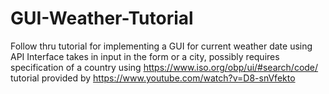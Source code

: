 # GUI-Weather-Tutorial
Follow thru tutorial for implementing a GUI for current weather date using API
Interface takes in input in the form or a city, possibly requires specification of a country using https://www.iso.org/obp/ui/#search/code/
tutorial provided by https://www.youtube.com/watch?v=D8-snVfekto
